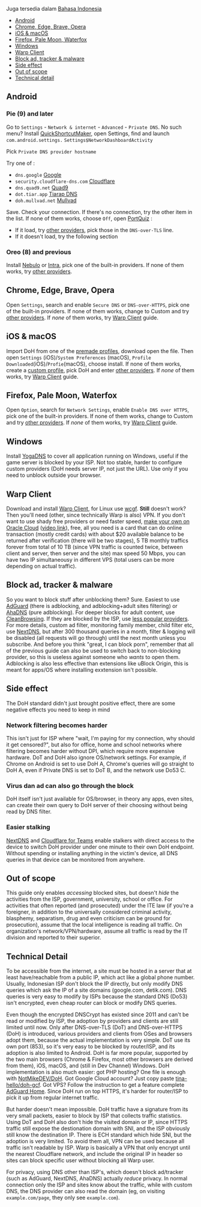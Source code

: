 Juga tersedia dalam [Bahasa Indonesia](index.md)
* [Android](#android)
* [Chrome, Edge, Brave, Opera](#chrome)
* [iOS & macOS](#apple)
* [Firefox, Pale Moon, Waterfox](#firefox)
* [Windows](#windows)
* [Warp Client](#warp)
* [Block ad, tracker & malware](#hipokrit)
* [Side effect](#pandora)
* [Out of scope](#outofscope)
* [Technical detail](#blabber)

<a name="android"></a>
## Android
### Pie (9) and later
Go to `Settings` - `Network & internet` - `Advanced` - `Private DNS`. No such menu? Install [QuickShortcutMaker](https://play.google.com/store/apps/details?id=com.sika524.android.quickshortcut), open Settings, find and launch `com.android.settings.` `Settings$NetworkDashboardActivity`
 
Pick `Private DNS provider hostname`
 
Try one of :
 * `dns.google` [Google](https://developers.google.com/speed/public-dns/docs/dns-over-tls)
 * `security.cloudflare-dns.com` [Cloudflare](https://developers.cloudflare.com/1.1.1.1/1.1.1.1-for-families/setup-instructions/dns-over-https)
 * `dns.quad9.net` [Quad9](https://www.quad9.net/service/service-addresses-and-features#rec)
 * `dot.tiar.app` [Tiarap DNS](https://github.com/pengelana/blocklist#dot-dns-over-tls)
 * `doh.mullvad.net` [Mullvad](https://mullvad.net/en/help/dns-over-https-and-dns-over-tls/)
 
Save. Check your connection. If there's no connection, try the other item in the list. If none of them works, choose `Off`, open [PortQuiz](http://portquiz.net:853) :
 * If it load, try [other providers](https://kb.adguard.com/en/general/dns-providers), pick those in the `DNS-over-TLS` line.
 * If it doesn't load, try the following section

### Oreo (8) and previous
Install [Nebulo](https://play.google.com/store/apps/details?id=com.frostnerd.smokescreen) or [Intra](https://play.google.com/store/apps/details?id=app.intra), pick one of the built-in providers. If none of them works, try [other providers](https://github.com/curl/curl/wiki/DNS-over-HTTPS).
 
<a name="chrome"></a>
## Chrome, Edge, Brave, Opera
Open `Settings`, search and enable `Secure DNS` or `DNS-over-HTTPS`, pick one of the built-in providers. If none of them works, change to Custom and try [other providers](https://github.com/curl/curl/wiki/DNS-over-HTTPS). If *none* of them works, try [Warp Client](#warp) guide.
 
<a name="apple"></a>
## iOS & macOS
Import DoH from one of the [premade profiles](https://dns.notjakob.com/premades.html), download open the file. Then open `Settings` (iOS)/`System Preferences` (macOS), `Profile Downloaded`(iOS)/`Profie`(macOS), choose install. If none of them works, create a [custom profile](https://dns.notjakob.com/tool.html), pick DoH and enter [other providers](https://github.com/curl/curl/wiki/DNS-over-HTTPS). If *none* of them works, try [Warp Client](#warp) guide.

<a name="firefox"></a>
## Firefox, Pale Moon, Waterfox
Open `Option`, search for `Network Settings`, enable `Enable DNS over HTTPS`, pick one of the built-in providers. If none of them works, change to Custom and try [other providers](https://github.com/curl/curl/wiki/DNS-over-HTTPS). If *none* of them works, try [Warp Client](#warp) guide.
<a name="windows"></a>
## Windows
Install [YogaDNS](https://yogadns.com/) to cover all application running on Windows, useful if the game server is blocked by your ISP. Not too stable, harder to configure custom providers (DoH needs server IP, not just the URL). Use only if you need to unblock outside your browser.

<a name="warp"></a>
## Warp Client
Download and install [Warp Client](https://developers.cloudflare.com/warp-client/warp-for-everyone/setting-up), for Linux use [wcgf](https://github.com/ViRb3/wgcf). **Still** doesn't work? Then you'll need (other, since technically Warp is also) VPN. If you don't want to use shady free providers or need faster speed, [make your own on Oracle Cloud](https://medium.com/@devinjaystokes/how-to-setup-an-ad-blocking-wireguard-vpn-server-with-pihole-in-the-cloud-for-free-e814e45aac50) ([video link](https://github.com/chadgeary/cloudblock#cloud-deployments)), free, all you need is a card that can do online transaction (mostly credit cards) with about $20 available balance to be returned after verification (there will be two stages), 5 TB monthly traffics forever from total of 10 TB (since VPN traffic is counted twice, between client and server, then server and the site) max speed 50 Mbps, you can have two IP simultaneousy in different VPS (total users can be more depending on actual traffic).

<a name="hipokrit"></a>
## Block ad, tracker & malware
So you want to block stuff after unblocking them? Sure. Easiest to use [AdGuard](https://kb.adguard.com/en/dns/setup-guide) (there is adblocking, and adblocking+adult sites filtering) or [AhaDNS](https://ahadns.com/) (pure adblocking). For deeper blocks for adult content, use [CleanBrowsing](https://cleanbrowsing.org/guides/). If they are blocked by the ISP, use [less popular providers](https://github.com/curl/curl/wiki/DNS-over-HTTPS). For more details, custom ad filter, monitoring family member, child filter etc, use [NextDNS](https://nextdns.io/), but after 300 thousand queries in a month, filter & logging will be disabled (all requests will go through) until the next month unless you subscribe. And before you think "great, I can block porn", remember that all of the previous guide can also be used to switch back to non-blocking provider, so this is useless against someone who *wants* to open them. Adblocking is also less effective than extensions like uBlock Origin, this is meant for apps/OS where installing exxtension isn't possible.

<a name="pandora"></a>
## Side effect
The DoH standard didn't just brought positive effect, there are some negative effects you need to keep in mind
### Network filtering becomes harder
This isn't just for ISP where "wait, I'm paying for my connection, why should it get censored?", but also for office, home and school networks where filtering becomes harder without DPI, which require more expensive hardware. DoT and DoH also ignore OS/network settings. For example, if Chrome on Android is set to use DoH A, Chrome's queries will go straight to DoH A, even if Private DNS is set to DoT B, and the network use Do53 C.
### Virus dan ad can also go through the block
DoH itself isn't just available for OS/browser, in theory any apps, even sites, can create their own query to DoH server of their choosing without being read by DNS filter.
### Easier stalking
[NextDNS](https://nextdns.io/) and [Cloudflare for Teams](https://www.cloudflare.com/teams/) enable stalkers with direct access to the device to switch DoH provider under one minute to their own DoH endpoint. Without spending or installing anything in the victim's device, all DNS queries in that device can be monitored from anywhere.

<a name="outofscope"></a>
## Out of scope
This guide only enables *accessing* blocked sites, but doesn't *hide* the activities from the ISP, government, university, school or office. For activities that often reported (and prosecuted) under the ITE law (if you're a foreigner, in addition to the universally considered criminal activity, blasphemy, separatism, drug and even criticism can be ground for prosecution), assume that the local intelligence is reading all traffic. On organization's network/VPN/hardware, assume all traffic is read by the IT division and reported to their superior. 

<a name="blabber"></a>
## Technical Detail
To be accessible from the internet, a site must be hosted in a server that at least have/reachable from a public IP, which act like a global phone number. Usually, Indonesian ISP don't block the IP directly, but only modify DNS queries which ask the IP of a site domains (google.com, detik.com). DNS queries is very easy to modify by ISPs because the standard DNS (Do53) isn't encrypted, even cheap router can block or modify DNS queries.

Even though the encrypted DNSCrypt has existed since 2011 and can't be read or modified by ISP, the adoption by providers and clients are still limited until now. Only after
DNS-over-TLS (DoT) and DNS-over-HTTPS (DoH) is introduced, various providers and clients from OSes and browsers adopt them, because the actual implementation is very simple. DoT use its own port (853), so it's very easy to be blocked by router/ISP, and its adoption is also limited to Android. DoH is far more popular, supported by the two main browsers (Chrome & Firefox, most other browsers are derived from them), iOS, macOS, and (still in Dev Channel) Windows. DoH implementation is also much easier: got PHP hosting? One file is enough with [NotMikeDEV/DoH](https://github.com/NotMikeDEV/DoH). Got Google Cloud account? Just copy paste [tina-hello/doh-gcf](https://github.com/tina-hello/doh-gcf/tree/simpleDo53). Got VPS? Follow the instruction to get a feature complete [AdGuard Home](https://github.com/AdguardTeam/AdGuardHome). Since DoH run on top HTTPS, it's harder for router/ISP to pick it up from regular internet traffic.

But harder doesn't mean impossible. DoH traffic have a signature from its very small packets, easier to block by ISP that collects traffic statistics. Using DoT and DoH also don't hide the visited domain or IP, since HTTPS traffic still expose the destionation domain with SNI, and the ISP obviously still know the destination IP. There is ECH standard which hide SNI, but the adoption is very limited. To avoid them all, VPN can be used because all traffic isn't readable by ISP. Warp is basically a VPN that only encrypt until the nearest Cloudflare network, and include the original IP in header so sites can block specific user without blocking all Warp user.

For privacy, using DNS other than ISP's, which doesn't block ad/tracker (such as AdGuard, NextDNS, AhaDNS) actually *reduce* privacy. In normal connection only the ISP and sites know about the traffic, while with custom DNS, the DNS provider can also read the domain (eg, on visiting `example.com/page`, they only see `example.com`).
